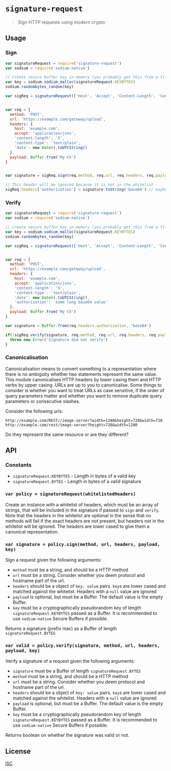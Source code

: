 # `signature-request`

> Sign HTTP requests using modern crypto

## Usage

### Sign

```js
var signatureRequest = require('signature-request')
var sodium = require('sodium-native')

// Create secure buffer key in-memory (you probably get this from a file somehow)
var key = sodium.sodium_malloc(signatureRequest.KEYBYTES)
sodium.randombytes_random(key)

var sigReq = signatureRequest(['Host', 'Accept', 'Content-Length', 'Content-Type', 'Date', 'Origin', 'Referer', 'If-Match'])


var req = {
  method: 'POST',
  url: 'https://example.com/gateway/upload',
  headers: {
    host: 'example.com',
    accept: 'application/json',
    'content-length': '5',
    'content-type': 'text/plain',
    'date': new Date().toUTCString()
  },
  payload: Buffer.from('My CV')
}


var signature = sigReq.sign(req.method, req.url, req.headers, req.payload, key)

// This header will be ignored because it is not in the whitelist
sigReq.headers['authorization'] = signature.toString('base64') // maybe you want to prefix this with module name and version
```

### Verify

```js
var signatureRequest = require('signature-request')
var sodium = require('sodium-native')

// Create secure buffer key in-memory (you probably get this from a file somehow)
var key = sodium.sodium_malloc(signatureRequest.KEYBYTES)
sodium.randombytes_random(key)

var sigReq = signatureRequest(['Host', 'Accept', 'Content-Length', 'Content-Type', 'Date', 'Origin', 'Referer', 'If-Match'])


var req = {
  method: 'POST',
  url: 'https://example.com/gateway/upload',
  headers: {
    host: 'example.com',
    accept: 'application/json',
    'content-length': '5',
    'content-type': 'text/plain',
    'date': new Date().toUTCString(),
    'authorization': 'some long base64 value'
  },
  payload: Buffer.from('My CV')
}

var signature = Buffer.from(req.headers.authorization, 'base64')

if(!sigReq.verify(signature, req.method, req.url, req.headers, req.payload, key)) {
  throw new Error('Signature did not verify')
}
```

### Canonicalisation

Canonicalisation means to convert something to a representation where there is
no ambiguity whether two statements represent the same value. This module
canonicalises HTTP headers by lower casing them and HTTP verbs by upper casing.
URLs are up to you to canonicalise. Some things to consider is whether you want
to treat URLs as case sensitive, if the order of query parameters matter and
whether you want to remove duplicate query parameters or consecutive slashes.

Consider the following urls:

```
http://example.com/REST//image-server?width=1280&height=720&width=720
http://example.com/rest/image-server?height=720&width=1280
```

Do they represent the same resource or are they different?

## API

### Constants

* `signatureRequest.KEYBYTES` - Length in bytes of a valid key
* `signatureRequest.BYTES` - Length in bytes of a valid signature

### `var policy = signatureRequest(whitelistedHeaders)`

Create an instance with a whitelist of headers, which must be an array of
strings, that will be included in the signature if passed to `sign` and
`verify`. Note that the headers in the whitelist are optional in the sense that
no methods will fail if the exact headers are not present, but headers not in
the whitelist will be ignored. The headers are lower cased to give them a
canonical representation.

### `var signature = policy.sign(method, url, headers, payload, key)`

Sign a request given the following arguments:

* `method` must be a string, and should be a HTTP method
* `url` must be a string. Consider whether you deem protocol and hostname part
  of the url.
* `headers` should be a object of `key: value` pairs. `key`s are lower cased and
  matched against the whitelist. Headers with a `null` value are ignored
* `payload` is optional, but must be a Buffer. The default value is the empty
  Buffer.
* `key` must be a cryptographically pseudorandom key of length
  `signatureRequest.KEYBYTES` passed as a Buffer. It is recommended to use
  `sodium-native` Secure Buffers if possible.

Returns a signature (prefix mac) as a Buffer of length `signatureRequest.BYTES`

### `var valid = policy.verify(signature, method, url, headers, payload, key)`

Verify a signature of a request given the following arguments:

* `signature` must be a Buffer of length `signatureRequest.BYTES`
* `method` must be a string, and should be a HTTP method
* `url` must be a string. Consider whether you deem protocol and hostname part
  of the url.
* `headers` should be a object of `key: value` pairs. `key`s are lower cased and
  matched against the whitelist. Headers with a `null` value are ignored
* `payload` is optional, but must be a Buffer. The default value is the empty
  Buffer.
* `key` must be a cryptographically pseudorandom key of length
  `signatureRequest.KEYBYTES` passed as a Buffer. It is recommended to use
  `sodium-native` Secure Buffers if possible.

Returns boolean on whether the signature was valid or not.

## License

[ISC](LICENSE)
